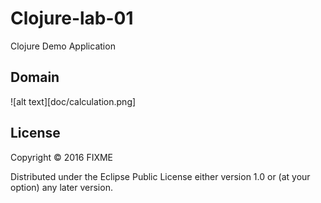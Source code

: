 # Clojure-lab-01

Clojure Demo Application

## Domain
![alt text][doc/calculation.png]
## License

Copyright © 2016 FIXME

Distributed under the Eclipse Public License either version 1.0 or (at
your option) any later version.

